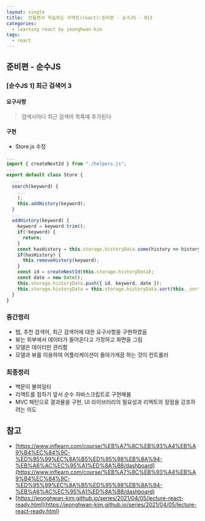 ```yaml
---
layout: single
title:  만들면서 학습하는 리액트(react):준비편 - 순수JS - 013
categories: 
  - learning react by jeonghwan-kim
tags: 
  - react
---
```


## 준비편 - 순수JS

### [순수JS 1] 최근 검색어 3

#### 요구사항

> 검색시마다 최근 검색어 목록에 추가된다

#### 구현

- Store.js 수정

```javascript
...
import { createNextId } from "./helpers.js";
...
export default class Store {
  ...
  search(keyword) {
    ...
    );
    this.addHistory(keyword);
  }
  ...
  addHistory(keyword) {
    keyword = keyword.trim();
    if(!keyword) {
      return;
    }
    const hasHistory = this.storage.historyData.some(history => history.keyword === keyword);
    if(hasHistory) {
      this.removeHistory(keyword);
    }
    const id = createNextId(this.storage.historyData);
    const date = new Date();
    this.storage.historyData.push({ id, keyword, date });
    this.storage.historyData = this.storage.historyData.sort(this._sortHistory);
  }
}
```

### 중간정리

- 탭, 추천 검색어, 최근 검색어에 대한 요구사항을 구현하였음
- 뷰는 외부에서 데이터가 들어온다고 가정하고 화면을 그림
- 모델은 데이터만 관리함
- 모델과 뷰를 이용하여 어플리케이션이 돌아가게끔 하는 것이 컨트롤러

### 최종정리

- 백문이 불여일타
- 리액트를 접하기 앞서 순수 자바스크립트로 구현해봄
- MVC 패턴으로 결과물을 구현, UI 라이브러리의 필요성과 리액트의 장점을 강조하려는 의도

## 참고
- [https://www.inflearn.com/course/%EB%A7%8C%EB%93%A4%EB%A9%B4%EC%84%9C-%ED%95%99%EC%8A%B5%ED%95%98%EB%8A%94-%EB%A6%AC%EC%95%A1%ED%8A%B8/dashboard](https://www.inflearn.com/course/%EB%A7%8C%EB%93%A4%EB%A9%B4%EC%84%9C-%ED%95%99%EC%8A%B5%ED%95%98%EB%8A%94-%EB%A6%AC%EC%95%A1%ED%8A%B8/dashboard)
- [https://jeonghwan-kim.github.io/series/2021/04/05/lecture-react-ready.html](https://jeonghwan-kim.github.io/series/2021/04/05/lecture-react-ready.html)